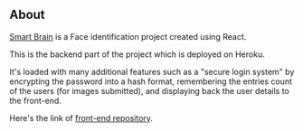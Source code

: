 ## About

[Smart Brain]() is a Face identification project created using React.<br /> 

This is the backend part of the project which is deployed on Heroku.

It's loaded with many additional features such as a "secure login system" by encrypting the password into a hash format, remembering the entries count of the users (for images submitted), and displaying back the user details to the front-end.

Here's the link of [front-end repository](https://github.com/KonstantynRomanowski/FaceApp-FrontEnd-).

